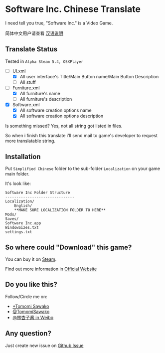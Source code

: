 # Software Inc. Chinese Translate

I need tell you true, "Software Inc." is a Video Game.

简体中文用户请查看 [汉语说明](README_CN.md)

## Translate Status

Tested in `Alpha Steam 5.4, OSXPlayer`

* [ ] UI.xml
	* [x] All user interface's Title/Main Button name/Main Button Description
	* [ ] All stuff
* [ ] Furniture.xml
	* [x] All furniture's name
	* [ ] All furniture's description
* [x] Software.xml
	* [x] All software creation options name
	* [x] All software creation options description

Is something missed? Yes, not all string got listed in files.

So when i finish this translate i'll send mail to game's developer to request more translatable string.
	
## Installation

Put `Simplified Chinese` folder to the sub-folder `Localization` on your game main folder.

It's look like:

	Software Inc Folder Structure
	-------------------------------
	Localization/
		English/
		**MAKE SURE LOCALIZATION FOLDER TO HERE**
	Mods/
	Saves/
	Software Inc.app
	WindowSizes.txt
	settings.txt

## So where could "Download" this game?

You can buy it on [Steam](http://store.steampowered.com/app/362620/). 

Find out more information in [Official Website](http://softwareinc.coredumping.com/)

## Do you like this?

Follow/Circle me on:

* [+Tomomi Sawako](https://plus.google.com/+TomomiSawako)
* [@TomomiSawako](https://twitter.com/TomomiSawako)
* [@林杏子酱 in Weibo](http://weibo.com/kyokorin)


## Any question?

Just create new issue on [Github Issue](https://github.com/TomomiSawako/SoftwareInc-SimplifiedChinese/issues) 
